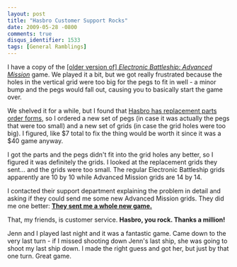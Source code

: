 ```yaml
---
layout: post
title: "Hasbro Customer Support Rocks"
date: 2009-05-28 -0800
comments: true
disqus_identifier: 1533
tags: [General Ramblings]
---
```

I have a copy of the [[older version of] *Electronic Battleship:
Advanced
Mission*](http://www.amazon.com/gp/product/B000GL1K5C?ie=UTF8&tag=mhsvortex&linkCode=as2&camp=1789&creative=9325&creativeASIN=B000GL1K5C)
game. We played it a bit, but we got really frustrated because the holes
in the vertical grid were too big for the pegs to fit in well - a minor
bump and the pegs would fall out, causing you to basically start the
game over.

We shelved it for a while, but I found that [Hasbro has replacement
parts order
forms](http://www.hasbro.com/customer-service/replacement_parts.cfm), so
I ordered a new set of pegs (in case it was actually the pegs that were
too small) and a new set of grids (in case the grid holes were too big).
I figured, like $7 total to fix the thing would be worth it since it
was a $40 game anyway.

I got the parts and the pegs didn't fit into the grid holes any better,
so I figured it was definitely the grids. I looked at the replacement
grids they sent... and the grids were too small. The regular Electronic
Battleship grids apparently are 10 by 10 while Advanced Mission grids
are 14 by 14.

I contacted their support department explaining the problem in detail
and asking if they could send me some new Advanced Mission grids. They
did me one better: [**They sent me a whole new
game.**](http://www.amazon.com/gp/product/B00000IWDN?ie=UTF8&tag=mhsvortex&linkCode=as2&camp=1789&creative=9325&creativeASIN=B00000IWDN)

That, my friends, is customer service. **Hasbro, you rock. Thanks a
million!**

Jenn and I played last night and it was a fantastic game. Came down to
the very last turn - if I missed shooting down Jenn's last ship, she was
going to shoot my last ship down. I made the right guess and got her,
but just by that one turn. Great game.

